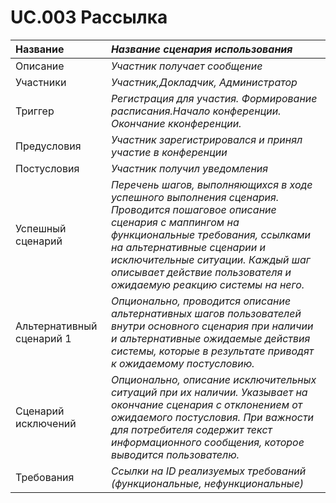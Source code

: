 # UC.003 Рассылка
<!-- Подробное описание сценария использования системы с привязкой к ролям участников и задействованным бизнес-сущностям 
https://confluence.mts.ru/pages/viewpage.action?pageId=375782119 
-->
| Название | _Название сценария использования_ |
|:---------------------------|:------|
| Описание | _Участник получает сообщение_ |
| Участники | _Участник,Докладчик, Администратор_ |
| Триггер | _Регистрация для участия. Формирование расписания.Начало конференции. Окончание кконференции._ |
| Предусловия | _Участник зарегистрировался и принял участие в конференции_ |
| Постусловия | _Участник получил уведомления_ |
| Успешный сценарий | _Перечень шагов, выполняющихся в ходе успешного выполнения сценария. Проводится пошаговое описание сценария с маппингом на функциональные требования, ссылками на альтернативные сценарии и исключительные ситуации. Каждый шаг описывает действие пользователя и ожидаемую реакцию системы на него._ |
| Альтернативный сценарий 1 | _Опционально, проводится описание альтернативных шагов пользователей внутри основного сценария при наличии и альтернативные ожидаемые действия системы, которые в результате приводят к ожидаемому постусловию._ |
| Сценарий исключений | _Опционально, описание исключительных ситуаций при их наличии. Указывает на окончание сценария с отклонением от ожидаемого постусловия. При важности для потребителя содержит текст информационного сообщения, которое выводится пользователю._ |
| Требования | _Ссылки на ID реализуемых требований (функциональные, нефункциональные)_ |
